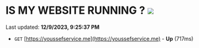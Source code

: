 # IS MY WEBSITE RUNNING ? [![](https://img.shields.io/static/v1?label=Sponsor&message=%E2%9D%A4&logo=GitHub&color=%23fe8e86)](https://github.com/sponsors/<username>)

Last updated: **12/9/2023, 9:25:37 PM**

- `GET` [https://youssefservice.me](https://youssefservice.me) - **Up** (717ms)
